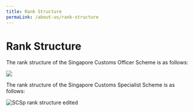 ```yaml
---
title: Rank Structure
permaLink: /about-us/rank-structure
---
```

# Rank Structure

The rank structure of the Singapore Customs Officer Scheme is as follows:

![](https://www.customs.gov.sg/-/media/cus/images/about-us/newcoranks_13sept2013.jpg)

The rank structure of the Singapore Customs Specialist Scheme is as follows:

![SCSp rank structure edited](https://www.customs.gov.sg/-/media/scsp-rank-structure-edited.jpg)

